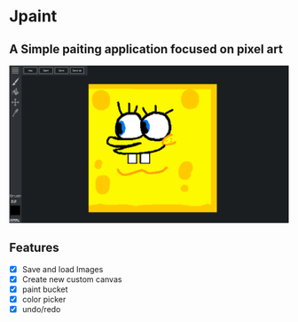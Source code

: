 # Jpaint
## A Simple paiting application focused on pixel art

![](screenshot.png)

## Features
- [x] Save and load Images
- [x] Create new custom canvas 
- [x] paint bucket
- [x] color picker
- [x] undo/redo
